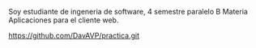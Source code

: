 Soy estudiante de ingeneria de software, 4 semestre paralelo B
Materia Aplicaciones para el cliente web.


https://github.com/DavAVP/practica.git

